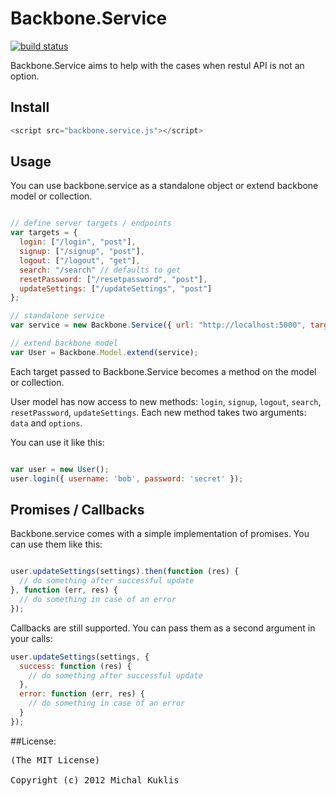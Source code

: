 Backbone.Service
================
[![build status](https://secure.travis-ci.org/mkuklis/backbone.service.png)](http://travis-ci.org/mkuklis/backbone.service)

Backbone.Service aims to help with the cases when restul API is not an option.

## Install

````javascript
<script src="backbone.service.js"></script>
````

## Usage

You can use backbone.service as a standalone object or extend backbone model or collection.

````javascript

// define server targets / endpoints
var targets = {
  login: ["/login", "post"],
  signup: ["/signup", "post"],
  logout: ["/logout", "get"],
  search: "/search" // defaults to get
  resetPassword: ["/resetpassword", "post"],
  updateSettings: ["/updateSettings", "post"]
};

// standalone service
var service = new Backbone.Service({ url: "http://localhost:5000", targets: targets });

// extend backbone model
var User = Backbone.Model.extend(service);

````

Each target passed to Backbone.Service becomes a method on the model or collection.

User model has now access to new methods: `login`, `signup`, `logout`, `search`, `resetPassword`, `updateSettings`.
Each new method takes two arguments: `data` and `options`.

You can use it like this:

````javascript

var user = new User();
user.login({ username: 'bob', password: 'secret' });

````

## Promises / Callbacks

Backbone.service comes with a simple implementation of promises. You can use them like this:

````javascript

user.updateSettings(settings).then(function (res) {
  // do something after successful update
}, function (err, res) {
  // do something in case of an error
});


````

Callbacks are still supported. You can pass them as a second argument in your calls:

````javascript
user.updateSettings(settings, {
  success: function (res) {
    // do something after successful update
  },
  error: function (err, res) {
    // do something in case of an error
  }
});

````

##License:
<pre>
(The MIT License)

Copyright (c) 2012 Michal Kuklis

</pre>
